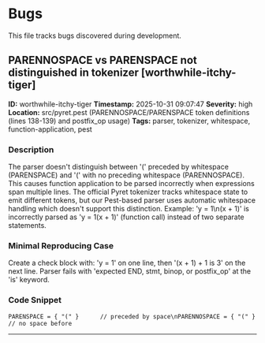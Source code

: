 <!-- 
═══════════════════════════════════════════════════════════════════════
⚠️  WARNING: DO NOT EDIT THIS FILE MANUALLY!
═══════════════════════════════════════════════════════════════════════

This file is managed by bug-tracker CLI tool.
Manual edits may be overwritten or cause parsing errors.

To add, close, or list bugs, use:
    bug-tracker --help

═══════════════════════════════════════════════════════════════════════
-->

# Bugs

This file tracks bugs discovered during development.

## PARENNOSPACE vs PARENSPACE not distinguished in tokenizer [worthwhile-itchy-tiger]

**ID:** worthwhile-itchy-tiger
**Timestamp:** 2025-10-31 09:07:47
**Severity:** high
**Location:** src/pyret.pest (PARENNOSPACE/PARENSPACE token definitions (lines 138-139) and postfix_op usage)
**Tags:** parser, tokenizer, whitespace, function-application, pest

### Description

The parser doesn't distinguish between '(' preceded by whitespace (PARENSPACE) and '(' with no preceding whitespace (PARENNOSPACE). This causes function application to be parsed incorrectly when expressions span multiple lines. The official Pyret tokenizer tracks whitespace state to emit different tokens, but our Pest-based parser uses automatic whitespace handling which doesn't support this distinction. Example: 'y = 1\n(x + 1)' is incorrectly parsed as 'y = 1(x + 1)' (function call) instead of two separate statements.

### Minimal Reproducing Case

Create a check block with: 'y = 1' on one line, then '(x + 1) + 1 is 3' on the next line. Parser fails with 'expected END, stmt, binop, or postfix_op' at the 'is' keyword.

### Code Snippet

```
PARENSPACE = { "(" }      // preceded by space\nPARENNOSPACE = { "(" }    // no space before
```

---

